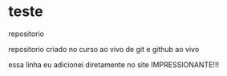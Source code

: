 # teste
 repositorio

repositorio criado no curso ao vivo de git e github ao vivo

essa linha eu adicionei diretamente no site IMPRESSIONANTE!!!
